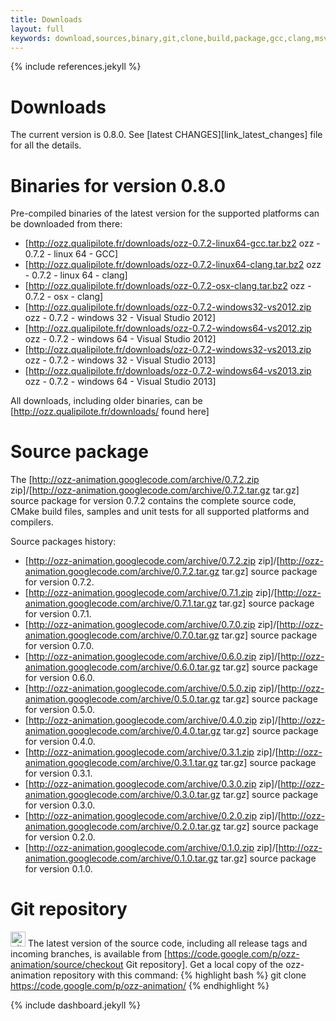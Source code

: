 ```yaml
---
title: Downloads
layout: full
keywords: download,sources,binary,git,clone,build,package,gcc,clang,msvc,visual studio,mac,osx,ios,windows,linux,debian,freebsd
---
```


{% include references.jekyll %}

Downloads
=========

The current version is 0.8.0. See [latest CHANGES][link_latest_changes] file for all the details.

Binaries for version 0.8.0
==========================
Pre-compiled binaries of the latest version for the supported platforms can be downloaded from there:
  * [http://ozz.qualipilote.fr/downloads/ozz-0.7.2-linux64-gcc.tar.bz2 ozz - 0.7.2 - linux 64 - GCC]
  * [http://ozz.qualipilote.fr/downloads/ozz-0.7.2-linux64-clang.tar.bz2 ozz - 0.7.2 - linux 64 - clang]
  * [http://ozz.qualipilote.fr/downloads/ozz-0.7.2-osx-clang.tar.bz2 ozz - 0.7.2 - osx - clang]
  * [http://ozz.qualipilote.fr/downloads/ozz-0.7.2-windows32-vs2012.zip ozz - 0.7.2 - windows 32 - Visual Studio 2012]
  * [http://ozz.qualipilote.fr/downloads/ozz-0.7.2-windows64-vs2012.zip ozz - 0.7.2 - windows 64 - Visual Studio 2012]
  * [http://ozz.qualipilote.fr/downloads/ozz-0.7.2-windows32-vs2013.zip ozz - 0.7.2 - windows 32 - Visual Studio 2013]
  * [http://ozz.qualipilote.fr/downloads/ozz-0.7.2-windows64-vs2013.zip ozz - 0.7.2 - windows 64 - Visual Studio 2013]

All downloads, including older binaries, can be [http://ozz.qualipilote.fr/downloads/ found here]

Source package
==============

The [http://ozz-animation.googlecode.com/archive/0.7.2.zip zip]/[http://ozz-animation.googlecode.com/archive/0.7.2.tar.gz tar.gz] source package for version 0.7.2 contains the complete source code, CMake build files, samples and unit tests for all supported platforms and compilers.

Source packages history:
  * [http://ozz-animation.googlecode.com/archive/0.7.2.zip zip]/[http://ozz-animation.googlecode.com/archive/0.7.2.tar.gz tar.gz] source package for version 0.7.2.
  * [http://ozz-animation.googlecode.com/archive/0.7.1.zip zip]/[http://ozz-animation.googlecode.com/archive/0.7.1.tar.gz tar.gz] source package for version 0.7.1.
  * [http://ozz-animation.googlecode.com/archive/0.7.0.zip zip]/[http://ozz-animation.googlecode.com/archive/0.7.0.tar.gz tar.gz] source package for version 0.7.0.
  * [http://ozz-animation.googlecode.com/archive/0.6.0.zip zip]/[http://ozz-animation.googlecode.com/archive/0.6.0.tar.gz tar.gz] source package for version 0.6.0.
  * [http://ozz-animation.googlecode.com/archive/0.5.0.zip zip]/[http://ozz-animation.googlecode.com/archive/0.5.0.tar.gz tar.gz] source package for version 0.5.0.
  * [http://ozz-animation.googlecode.com/archive/0.4.0.zip zip]/[http://ozz-animation.googlecode.com/archive/0.4.0.tar.gz tar.gz] source package for version 0.4.0.
  * [http://ozz-animation.googlecode.com/archive/0.3.1.zip zip]/[http://ozz-animation.googlecode.com/archive/0.3.1.tar.gz tar.gz] source package for version 0.3.1.
  * [http://ozz-animation.googlecode.com/archive/0.3.0.zip zip]/[http://ozz-animation.googlecode.com/archive/0.3.0.tar.gz tar.gz] source package for version 0.3.0.
  * [http://ozz-animation.googlecode.com/archive/0.2.0.zip zip]/[http://ozz-animation.googlecode.com/archive/0.2.0.tar.gz tar.gz] source package for version 0.2.0.
  * [http://ozz-animation.googlecode.com/archive/0.1.0.zip zip]/[http://ozz-animation.googlecode.com/archive/0.1.0.tar.gz tar.gz] source package for version 0.1.0.

Git repository
==============
<img src="http://git-scm.com/images/logos/logomark-orange@2x.png" alt="git" height="24" width="24"> The latest version of the source code, including all release tags and incoming branches, is available from [https://code.google.com/p/ozz-animation/source/checkout Git repository]. Get a local copy of the ozz-animation repository with this command:
{% highlight bash %}
git clone https://code.google.com/p/ozz-animation/
{% endhighlight %}

{% include dashboard.jekyll %}
